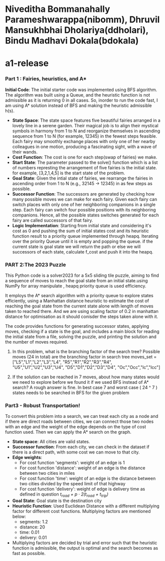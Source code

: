 # Niveditha Bommanahally Parameshwarappa(nibomm), Dhruvil Mansukhbhai Dholariya(ddholari), Bindu Madhavi Dokala(bdokala)

# a1-release

### Part 1 : Fairies, heuristics, and A*

**Initial Code**:
The initial starter code was implemented using BFS algorithm. The algorithm was built using a Queue, and the heuristic function is not admissible as it is returning 0 in all cases. So, inorder to run the code fast, I am using A* solution instead of BFS and making the heuristic admissible h(s). 
* **State Space**:
The state space features five beautiful fairies arranged in a lovely line in a serene garden. Their magical job is to align their mystical symbols in harmony from 1 to N and reorganize themselves in ascending sequence from 1 to N (for example, 12345) in the fewest steps feasible. Each fairy may smoothly exchange places with only one of her nearby colleagues in one motion, producing a fascinating sight, with a wave of their wands. 
* **Cost Function**:
The cost is one for each step(swap of fairies) we make.
* **Start State**:
The parameter passed to the solve() function which is a list of numbers represting the arrangement of five fairies is the initial state. for example, [3,2,1,4,5] is the start state of the problem.
* **Goal State**:
Given the intial state of fairies, we rearrange the fairies in ascending order
from 1 to N (e.g., 32145 -> 12345) in as few steps as possible.
* **Successor Function**:
The successors are generated by checking how many possible moves we can make for each fairy. Given each fairy can switch places with only one of her neighboring companions in a single step. Each fairy can switch four possible positions with its neighboring companions. Hence, all the possible states switches generated for each fairy are called successors of that fairy.
* **Logic Implementation**:
Starting from initial state and considering it's cost as 0 and pushing the sum of initial states cost and its heuristic function result to a priority queue implemented through heapq. Iterating over the priority Queue until it is empty and popping the queue. if the current state is goal state we will return the path or else we will successors of each state, calculate f_cost and push it into the heapq.


### PART 2:The 2023 Puzzle

This Python code is a solver2023 for a 5x5 sliding tile puzzle, aiming to find a sequence of moves to reach the goal state from an initial state.using NumPy for array manipulate , heapq priority queue is used efficiency.

It employs the A* search algorithm with a priority queue to explore states efficiently, using a Manhattan distance heuristic to estimate the cost of reaching the goal state from the current state alone with length of moves taken to reached there. And we are using scaling factor of 0.2 in manhattan distance for optimisation as it should conisder the steps taken alone with it.

The code provides functions for generating successor states, applying moves, checking if a state is the goal, and includes a main block for reading the initial state from a file, solving the puzzle, and printing the solution and the number of moves required.

1. In this problem, what is the branching factor of the search tree?
   Possible moves (24 in total) are the branching factor in search tree
   moves_set = ["L5","L1","L2","L3","L4",
                 "R5","R1","R2","R3","R4",
                 "U5","U1","U2","U3","U4",
                 "D5","D1","D2","D3","D4",
                 "Oc","Occ","Ic","Icc"]

2. If the solution can be reached in 7 moves, about how many states would we need to explore before we found it if we 
used BFS instead of A* search? A rough answer is fine.
   In best case 7 and worst case ( 24 ^ 7 ) states needs to be searched in BFS for the given problem

### Part3 - Robust Transportation! 

To convert this problem into a search, we can treat each city as a node and if there are direct roads between cities, we can connect those two nodes with an edge and the weight of the edge depends on the type of cost function used. Then we can apply the A* search on the graph. 

* **State space**: All cities are valid states.
* **Successor function**: From each city, we can check in the dataset if there is a direct path, with some cost we can move to that city. 
* **Edge weights**:
   * For cost function 'segments': weight of an edge is 1 
   * For cost function 'distance': weight of an edge is the distance between two cities in miles
   * For cost function 'time': weight of an edge is the distance between two cities divided by the speed limit of that highway 
   * For cost function 'delivery': weight of edge is delivery time as defined in question *t<sub>road</sub> + p · 2(t<sub>road</sub> + t<sub>trip</sub>)*
* **Goal State**: Goal state is the destination city
* **Heuristic Function**: Used Euclidean Distance with a different multiplying factor for different cost functions. Multiplying factors are mentioned below:
   * segments: 1.2
   * distance: 20
   * time: 0.01
   * delivery: 0.01
* Multiplying factors are decided by trial and error such that the heuristic function is admissible, the output is optimal and the search becomes as fast as possible.


   
